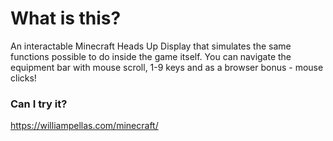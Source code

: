 # What is this?

An interactable Minecraft Heads Up Display that simulates the same functions possible to do inside the game itself. You can navigate the equipment bar with mouse scroll, 1-9 keys and as a browser bonus - mouse clicks!

### Can I try it?

https://williampellas.com/minecraft/
